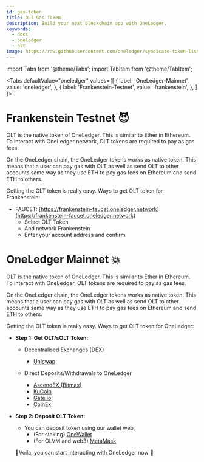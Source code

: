 ```yaml
---
id: gas-token
title: OLT Gas Token
description: Build your next blockchain app with OneLedger.
keywords:
  - docs
  - oneledger
  - olt
image: https://raw.githubusercontent.com/oneledger/syndicate-token-list/master/logo.svg
---
```


import Tabs from '@theme/Tabs';
import TabItem from '@theme/TabItem';

<Tabs
  defaultValue="oneledger"
  values={[
    { label: 'OneLedger-Mainnet', value: 'oneledger', },
    { label: 'Frankenstein-Testnet', value: 'frankenstein', },
  ]
}>
<TabItem value="frankenstein">

# Frankenstein Testnet :smiling_imp: 
OLT is the native token of OneLedger. This is similar to Ether in Ethereum. To interact with OneLedger network, OLT tokens are required to pay as gas fees.

On the OneLedger chain, the OneLedger tokens works as native token. This means that a user can pay gas with OLT as well as send OLT to other accounts same way as they use ETH to pay gas fees on Ethereum and send ETH to others.

Getting the OLT token is really easy. Ways to get OLT token for Frankenstein:

- FAUCET: [https://frankenstein-faucet.oneledger.network](https://frankenstein-faucet.oneledger.network)
    - Select OLT Token
    - And network Frankenstein
    - Enter your account address and confirm

</TabItem>
<TabItem value="oneledger">

# OneLedger Mainnet :boom:
OLT is the native token of OneLedger. This is similar to Ether in Ethereum. To interact with OneLedger, OLT tokens are required to pay as gas fees.

On the OneLedger chain, the OneLedger tokens works as native token. This means that a user can pay gas with OLT as well as send OLT to other accounts same way as they use ETH to pay gas fees on Ethereum and send ETH to others.

Getting the OLT token is really easy. Ways to get OLT token for OneLedger:

- **Step 1: Get OLT/sOLT Token:**
  - Decentralised Exchanges (DEX) 
    - [Uniswap](https://app.uniswap.org/#/swap?use=V2&inputCurrency=0xdac17f958d2ee523a2206206994597c13d831ec7&outputCurrency=0xBdE61AabC13B8419d4b72b74B254A1629858e026)

  - Direct Deposits/Withdrawals to OneLedger
    - [AscendEX (Bitmax)](https://www.ascendex.com/)
    - [KuCoin](https://www.kucoin.com)
    - [Gate.io](https://gate.io/)
    - [CoinEx](https://www.coinex.com/)

- **Step 2: Deposit OLT Token:**
    - You can deposit token using our wallet web,
        - (For staking) [OneWallet](https://chrome.google.com/webstore/detail/onewallet-kratos-mainnet/bbmdccojdbpcpmoadenplnoncfcijgkn?hl=en)
        - (For OLVM and web3) [MetaMask](https://metamask.io/)

  🎉Voila, you can start interacting with OneLedger now 🎉

</TabItem>
</Tabs>